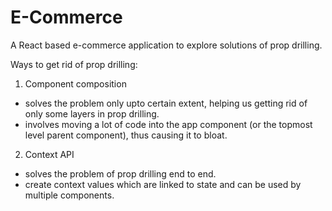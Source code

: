 # E-Commerce
A React based e-commerce application to explore solutions of prop drilling.

Ways to get rid of prop drilling:

1. Component composition

- solves the problem only upto certain extent, helping us getting rid of only some layers in prop drilling.
- involves moving a lot of code into the app component (or the topmost level parent component), thus causing it to bloat.

2. Context API

- solves the problem of prop drilling end to end.
- create context values which are linked to state and can be used by multiple components.
